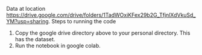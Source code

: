 Data at location https://drive.google.com/drive/folders/1TadWOxiKFex29b2G_TfjnlXdVkuSd_YM?usp=sharing.
Steps to running the code
1) Copy the google drive directory above to your personal directory. This has the dataset.
2) Run the notebook in google colab.

